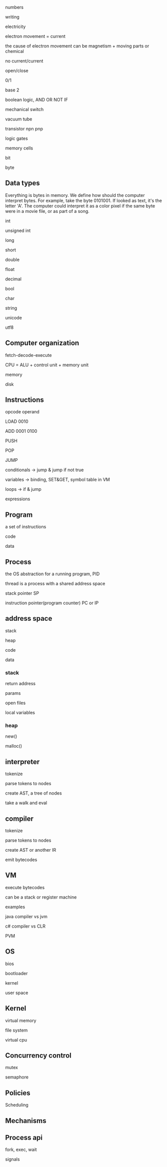 ---
---


numbers 

writing 

electricity 

electron movement = current 

the cause of electron movement can be magnetism + moving parts or chemical 

no current/current 

open/close

0/1 

base 2 

boolean logic, AND OR NOT IF 

mechanical switch 

vacuum tube 

transistor npn pnp 

logic gates 

memory cells

bit 

byte

## Data types 
 
Everything is bytes in memory. We define how should the computer interpret bytes. 
For example, take the byte 0101001. If looked as text, it's the letter 'A'. The computer could interpret it as a color pixel if the same byte were in a movie file, or as part of a song. 

int 

unsigned int 

long 

short 

double 

float 

decimal 

bool 

char 

string 

unicode 

utf8

## Computer organization 

fetch-decode-execute 

CPU =  ALU + control unit + memory unit 

memory 

disk 


## Instructions

opcode operand 

LOAD 0010

ADD 0001 0100 

PUSH 

POP

JUMP 

conditionals -> jump & jump if not true 

variables -> binding, SET&GET, symbol table in VM    

loops -> if & jump 

expressions 

## Program 

a set of instructions 

code 

data 

## Process

the OS abstraction for a running program, PID 

thread is a process with a shared address space 

stack pointer SP

instruction pointer(program counter) PC or IP 

## address space 

stack 

heap 

code 

data 


### stack 

return address

params 

open files 

local variables 

### heap 
new()

malloc()  

## interpreter 

tokenize

parse tokens to nodes

create AST, a tree of nodes 

take a walk and eval 

## compiler 
tokenize 

parse tokens to nodes
 
create AST or another IR 

emit bytecodes

## VM 

execute bytecodes 

can be a stack or register machine 

examples 

java compiler vs jvm

c# compiler vs CLR

PVM 

## OS 

bios 

bootloader 

kernel 

user space 

## Kernel 

virtual memory 

file system 

virtual cpu 


## Concurrency control 

mutex 

semaphore 

## Policies 

Scheduling 

## Mechanisms 

## Process api 

fork, exec, wait 

signals 


